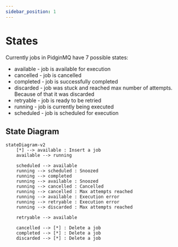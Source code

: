 ```yaml
---
sidebar_position: 1
---
```


# States

Currently jobs in PidginMQ have 7 possible states:

- available - job is available for execution
- cancelled - job is cancelled
- completed - job is successfully completed
- discarded - job was stuck and reached max number of attempts. Because of that it was discarded
- retryable - job is ready to be retried
- running - job is currently being executed
- scheduled - job is scheduled for execution

## State Diagram

```mermaid
stateDiagram-v2
    [*] --> available : Insert a job
    available --> running

    scheduled --> available
    running --> scheduled : Snoozed
    running --> completed
    running --> available : Snoozed
    running --> cancelled : Cancelled
    running --> cancelled : Max attempts reached
    running --> available : Execution error
    running --> retryable : Execution error
    running --> discarded : Max attempts reached

    retryable --> available

    cancelled --> [*] : Delete a job
    completed --> [*] : Delete a job
    discarded --> [*] : Delete a job



```
